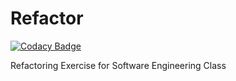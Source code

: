 # Refactor

[![Codacy Badge](https://api.codacy.com/project/badge/Grade/8803647857c64327846e1fdb45dd48b5)](https://app.codacy.com/app/DRiXD/Refactor?utm_source=github.com&utm_medium=referral&utm_content=DRiXD/Refactor&utm_campaign=Badge_Grade_Dashboard)

Refactoring Exercise for Software Engineering Class
